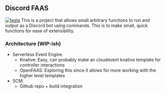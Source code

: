## Discord FAAS
[![tests](https://github.com/f4tal-err0r/discord_faas/actions/workflows/main.yml/badge.svg)](https://github.com/f4tal-err0r/discord_faas/actions/workflows/main.yml)
This is a project that allows small arbitrary functions to run and output as a Discord bot using commands. This is to make small, quick functions for ease of extensibility.

### Architecture (WIP-ish)

- Serverless Event Engine
    - Knative: Easy, can probably make an cloudevent knative template for controller interactions 
    - OpenFAAS:  Exploring this since it allows for more working with the higher level templates
- SCM:
    - Github repo + build integration
